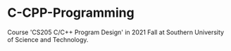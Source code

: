 # C-CPP-Programming

Course 'CS205 C/C++ Program Design' in 2021 Fall at Southern University of Science and Technology.